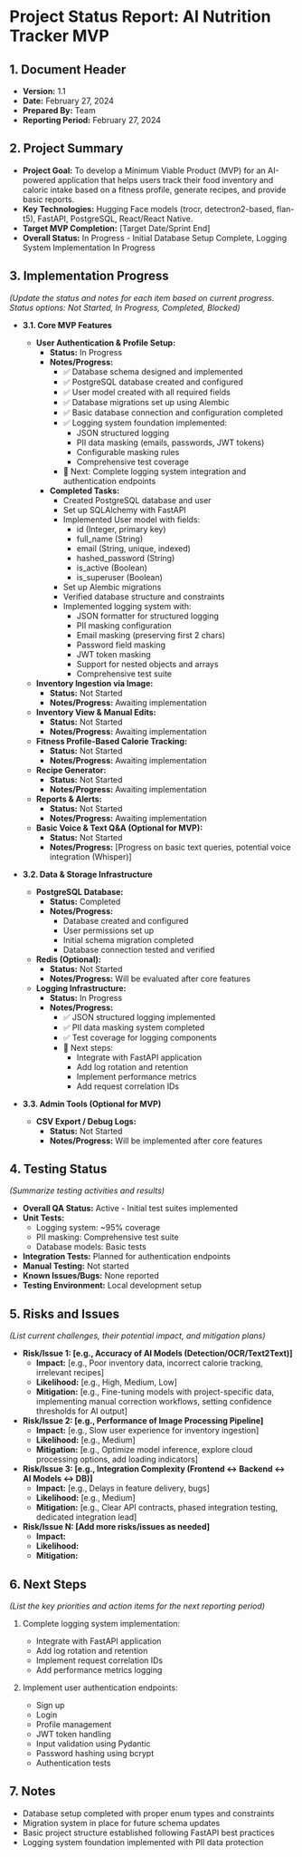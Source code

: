 # Project Status Report: AI Nutrition Tracker MVP

## 1. Document Header

*   **Version:** 1.1
*   **Date:** February 27, 2024
*   **Prepared By:** Team
*   **Reporting Period:** February 27, 2024

## 2. Project Summary

*   **Project Goal:** To develop a Minimum Viable Product (MVP) for an AI-powered application that helps users track their food inventory and caloric intake based on a fitness profile, generate recipes, and provide basic reports.
*   **Key Technologies:** Hugging Face models (trocr, detectron2-based, flan-t5), FastAPI, PostgreSQL, React/React Native.
*   **Target MVP Completion:** [Target Date/Sprint End]
*   **Overall Status:** In Progress - Initial Database Setup Complete, Logging System Implementation In Progress

## 3. Implementation Progress

*(Update the status and notes for each item based on current progress. Status options: Not Started, In Progress, Completed, Blocked)*

*   **3.1. Core MVP Features**
    *   **User Authentication & Profile Setup:**
        *   **Status:** In Progress
        *   **Notes/Progress:** 
            * ✅ Database schema designed and implemented
            * ✅ PostgreSQL database created and configured
            * ✅ User model created with all required fields
            * ✅ Database migrations set up using Alembic
            * ✅ Basic database connection and configuration completed
            * ✅ Logging system foundation implemented:
                * JSON structured logging
                * PII data masking (emails, passwords, JWT tokens)
                * Configurable masking rules
                * Comprehensive test coverage
            * 🔄 Next: Complete logging system integration and authentication endpoints
        *   **Completed Tasks:**
            * Created PostgreSQL database and user
            * Set up SQLAlchemy with FastAPI
            * Implemented User model with fields:
                * id (Integer, primary key)
                * full_name (String)
                * email (String, unique, indexed)
                * hashed_password (String)
                * is_active (Boolean)
                * is_superuser (Boolean)
            * Set up Alembic migrations
            * Verified database structure and constraints
            * Implemented logging system with:
                * JSON formatter for structured logging
                * PII masking configuration
                * Email masking (preserving first 2 chars)
                * Password field masking
                * JWT token masking
                * Support for nested objects and arrays
                * Comprehensive test suite
    *   **Inventory Ingestion via Image:**
        *   **Status:** Not Started
        *   **Notes/Progress:** Awaiting implementation
    *   **Inventory View & Manual Edits:**
        *   **Status:** Not Started
        *   **Notes/Progress:** Awaiting implementation
    *   **Fitness Profile-Based Calorie Tracking:**
        *   **Status:** Not Started
        *   **Notes/Progress:** Awaiting implementation
    *   **Recipe Generator:**
        *   **Status:** Not Started
        *   **Notes/Progress:** Awaiting implementation
    *   **Reports & Alerts:**
        *   **Status:** Not Started
        *   **Notes/Progress:** Awaiting implementation
    *   **Basic Voice & Text Q&A (Optional for MVP):**
        *   **Status:** Not Started
        *   **Notes/Progress:** [Progress on basic text queries, potential voice integration (Whisper)]

*   **3.2. Data & Storage Infrastructure**
    *   **PostgreSQL Database:**
        *   **Status:** Completed
        *   **Notes/Progress:** 
            * Database created and configured
            * User permissions set up
            * Initial schema migration completed
            * Database connection tested and verified
    *   **Redis (Optional):**
        *   **Status:** Not Started
        *   **Notes/Progress:** Will be evaluated after core features
    *   **Logging Infrastructure:**
        *   **Status:** In Progress
        *   **Notes/Progress:**
            * ✅ JSON structured logging implemented
            * ✅ PII data masking system completed
            * ✅ Test coverage for logging components
            * 🔄 Next steps:
                * Integrate with FastAPI application
                * Add log rotation and retention
                * Implement performance metrics
                * Add request correlation IDs

*   **3.3. Admin Tools (Optional for MVP)**
    *   **CSV Export / Debug Logs:**
        *   **Status:** Not Started
        *   **Notes/Progress:** Will be implemented after core features

## 4. Testing Status

*(Summarize testing activities and results)*

*   **Overall QA Status:** Active - Initial test suites implemented
*   **Unit Tests:**
    * Logging system: ~95% coverage
    * PII masking: Comprehensive test suite
    * Database models: Basic tests
*   **Integration Tests:** Planned for authentication endpoints
*   **Manual Testing:** Not started
*   **Known Issues/Bugs:** None reported
*   **Testing Environment:** Local development setup

## 5. Risks and Issues

*(List current challenges, their potential impact, and mitigation plans)*

*   **Risk/Issue 1: [e.g., Accuracy of AI Models (Detection/OCR/Text2Text)]**
    *   **Impact:** [e.g., Poor inventory data, incorrect calorie tracking, irrelevant recipes]
    *   **Likelihood:** [e.g., High, Medium, Low]
    *   **Mitigation:** [e.g., Fine-tuning models with project-specific data, implementing manual correction workflows, setting confidence thresholds for AI output]
*   **Risk/Issue 2: [e.g., Performance of Image Processing Pipeline]**
    *   **Impact:** [e.g., Slow user experience for inventory ingestion]
    *   **Likelihood:** [e.g., Medium]
    *   **Mitigation:** [e.g., Optimize model inference, explore cloud processing options, add loading indicators]
*   **Risk/Issue 3: [e.g., Integration Complexity (Frontend <-> Backend <-> AI Models <-> DB)]**
    *   **Impact:** [e.g., Delays in feature delivery, bugs]
    *   **Likelihood:** [e.g., Medium]
    *   **Mitigation:** [e.g., Clear API contracts, phased integration testing, dedicated integration lead]
*   **Risk/Issue N: [Add more risks/issues as needed]**
    *   **Impact:**
    *   **Likelihood:**
    *   **Mitigation:**

## 6. Next Steps

*(List the key priorities and action items for the next reporting period)*

1. Complete logging system implementation:
   * Integrate with FastAPI application
   * Add log rotation and retention
   * Implement request correlation IDs
   * Add performance metrics logging

2. Implement user authentication endpoints:
   * Sign up
   * Login
   * Profile management
   * JWT token handling
   * Input validation using Pydantic
   * Password hashing using bcrypt
   * Authentication tests

## 7. Notes

* Database setup completed with proper enum types and constraints
* Migration system in place for future schema updates
* Basic project structure established following FastAPI best practices
* Logging system foundation implemented with PII data protection

